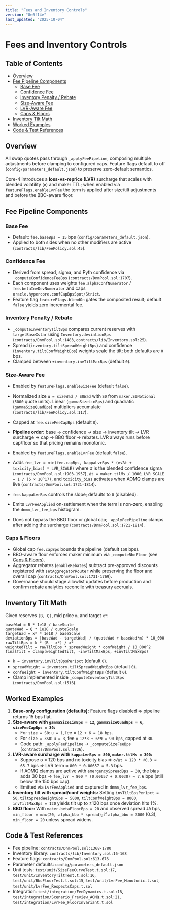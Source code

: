 ```yaml
---
title: "Fees and Inventory Controls"
version: "8e6f14e"
last_updated: "2025-10-04"
---
```


# Fees and Inventory Controls

## Table of Contents
- [Overview](#overview)
- [Fee Pipeline Components](#fee-pipeline-components)
  - [Base Fee](#base-fee)
  - [Confidence Fee](#confidence-fee)
  - [Inventory Penalty / Rebate](#inventory-penalty--rebate)
  - [Size-Aware Fee](#size-aware-fee)
  - [LVR-Aware Fee](#lvr-aware-fee)
  - [Caps & Floors](#caps--floors)
- [Inventory Tilt Math](#inventory-tilt-math)
- [Worked Examples](#worked-examples)
- [Code & Test References](#code--test-references)

## Overview
All swap quotes pass through `_applyFeePipeline`, composing multiple adjustments before clamping to configured caps. Feature flags default to off (`config/parameters_default.json`) to preserve zero-default semantics.

Core-4 introduces a **loss-vs-reprice (LVR)** surcharge that scales with blended volatility (`σ`) and maker TTL; when enabled via `featureFlags.enableLvrFee` the term is applied after size/tilt adjustments and before the BBO-aware floor.

## Fee Pipeline Components
### Base Fee
- Default: `fee.baseBps = 15` bps (`config/parameters_default.json`).
- Applied to both sides when no other modifiers are active (`contracts/lib/FeePolicy.sol:45`).

### Confidence Fee
- Derived from spread, sigma, and Pyth confidence via `_computeConfidenceFeeBps` (`contracts/DnmPool.sol:1707`).
- Each component uses weights `fee.alphaConfNumerator` / `fee.betaInvDevNumerator` and caps `oracle.hypercore.confCapBpsSpot/Strict`.
- Feature flag `featureFlags.blendOn` gates the composited result; default `false` yields zero incremental fee.

### Inventory Penalty / Rebate
- `_computeInventoryTiltBps` compares current reserves with `targetBaseXstar` using `Inventory.deviationBps` (`contracts/DnmPool.sol:1483`, `contracts/lib/Inventory.sol:25`).
- Spread (`inventory.tiltSpreadWeightBps`) and confidence (`inventory.tiltConfWeightBps`) weights scale the tilt; both defaults are `0` bps.
- Clamped between `±inventory.invTiltMaxBps` (default `0`).

### Size-Aware Fee
- Enabled by `featureFlags.enableSizeFee` (default `false`).
- Normalized size `u = sizeWad / S0Wad` with `S0` from `maker.S0Notional` (`5000` quote units). Linear (`gammaSizeLinBps`) and quadratic (`gammaSizeQuadBps`) multipliers accumulate (`contracts/lib/FeePolicy.sol:117`).
- Capped at `fee.sizeFeeCapBps` (default `0`).

- **Pipeline order:** base → confidence → size → inventory tilt → LVR surcharge → cap → BBO floor → rebates. LVR always runs before cap/floor so that pricing remains monotonic.
- Enabled by `featureFlags.enableLvrFee` (default `false`).
- Adds `fee_lvr = min(fee.capBps, kappaLvrBps * (σ√Δt + toxicity_bias) * LVR_SCALE)` where σ is the blended confidence sigma (`contracts/DnmPool.sol:1903-1957`), `Δt = maker.ttlMs / 1000`, `LVR_SCALE = 1 / (5 × 10^17)`, and `toxicity_bias` activates when AOMQ clamps are live (`contracts/DnmPool.sol:1721-1814`).
- `fee.kappaLvrBps` controls the slope; defaults to `0` (disabled).
- Emits `LvrFeeApplied` on-settlement when the term is non-zero, enabling the `dnmm_lvr_fee_bps` histogram.
- Does not bypass the BBO floor or global cap; `_applyFeePipeline` clamps after adding the surcharge (`contracts/DnmPool.sol:1721-1814`).

### Caps & Floors
- Global cap `fee.capBps` bounds the pipeline (default `150` bps).
- BBO-aware floor enforces maker minimum via `_computeBboFloor` (see [Caps & Floors](#caps--floors)).
- Aggregator rebates (`enableRebates`) subtract pre-approved discounts registered with `setAggregatorRouter` while preserving the floor and overall cap (`contracts/DnmPool.sol:1731-1769`).
- Governance should stage allowlist updates before production and confirm rebate analytics reconcile with treasury accruals.

## Inventory Tilt Math
Given reserves `(B, Q)`, mid price `m`, and target `x*`:

```text
baseWad = B * 1e18 / baseScale
quoteWad = Q * 1e18 / quoteScale
targetWad = x* * 1e18 / baseScale
deviationBps = |baseWad - targetWad| / (quoteWad + baseWad*m) * 10_000
rawTiltBps = k * (B - x*) / x*
weightedTilt = rawTiltBps * spreadWeight * confWeight / 10_000^2
finalTilt = clamp(weightedTilt, -invTiltMaxBps, +invTiltMaxBps)
```
- `k = inventory.invTiltBpsPer1pct` (default `0`).
- `spreadWeight = inventory.tiltSpreadWeightBps` (default `0`).
- `confWeight = inventory.tiltConfWeightBps` (default `0`).
- Clamp implemented inside `_computeInventoryTiltBps` (`contracts/DnmPool.sol:1516`).

## Worked Examples
1. **Base-only configuration (defaults):** Feature flags disabled ⇒ pipeline returns 15 bps flat.
2. **Size-aware with `gammaSizeLinBps = 12`, `gammaSizeQuadBps = 6`, `sizeFeeCapBps = 30`:**
   - For `size = S0`: `u = 1`, fee = `12 + 6 = 18 bps`.
   - For `size = 3S0`: `u = 3`, fee = `12*3 + 6*9 = 90 bps`, capped at `30`.
   - Code path: `_applyFeePipeline` → `_computeSizeFeeBps` (`contracts/DnmPool.sol:1736`).
3. **LVR-aware surcharge with `kappaLvrBps = 800`, `maker.ttlMs = 300`:**
   - Suppose σ = 120 bps and no toxicity bias ⇒ `σ√Δt ≈ 120 * √0.3 ≈ 65.7` bps ⇒ LVR term ≈ `800 * 0.00657 = 5.3` bps.
   - If AOMQ clamps are active with `emergencySpreadBps = 30`, the bias adds 30 bps ⇒ `fee_lvr ≈ 800 * (0.00657 + 0.0030) ≈ 7.6` bps (still below the 150 bps cap).
   - Emitted via `LvrFeeApplied` and captured in `dnmm_lvr_fee_bps`.
4. **Inventory tilt with spread/conf weights:** Setting `invTiltBpsPer1pct = 50`, `tiltSpreadWeightBps = 5000`, `tiltConfWeightBps = 8000`, `invTiltMaxBps = 120` yields tilt up to ±120 bps once deviation hits 1%.
5. **BBO floor:** With `maker.betaFloorBps = 20` and observed spread `40` bps, `min_floor = max(20, alpha_bbo * spread)`; if `alpha_bbo = 3000` (0.3), `min_floor = 20` unless spread widens.

## Code & Test References
- Fee pipeline: `contracts/DnmPool.sol:1368-1780`
- Inventory library: `contracts/lib/Inventory.sol:16-168`
- Feature flags: `contracts/DnmPool.sol:613-676`
- Parameter defaults: `config/parameters_default.json`
- Unit tests: `test/unit/SizeFeeCurveTest.t.sol:17`, `test/unit/InventoryTiltTest.t.sol:16`, `test/unit/BboFloorTest.t.sol:15`, `test/unit/LvrFee_Monotonic.t.sol`, `test/unit/LvrFee_RespectsCaps.t.sol`
- Integration: `test/integration/FeeDynamics.t.sol:18`, `test/integration/Scenario_Preview_AOMQ.t.sol:21`, `test/integration/LvrFee_FloorInvariant.t.sol`
